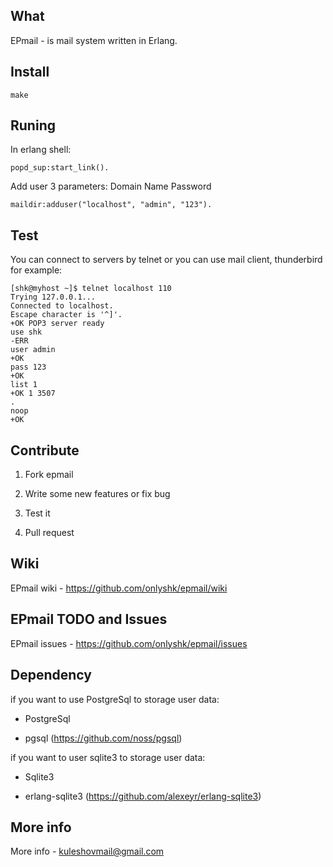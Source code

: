 ## What
EPmail - is mail system written in Erlang.

## Install
    make

## Runing
In erlang shell:

    popd_sup:start_link().

Add user 3 parameters: Domain Name Password

    maildir:adduser("localhost", "admin", "123").

## Test
You can connect to servers by telnet or you can use mail client, thunderbird for example:

    [shk@myhost ~]$ telnet localhost 110
    Trying 127.0.0.1...
    Connected to localhost.
    Escape character is '^]'.
    +OK POP3 server ready 
    use shk
    -ERR
    user admin
    +OK
    pass 123
    +OK
    list 1
    +OK 1 3507
    .
    noop
    +OK

## Contribute
 1) Fork epmail
 
 2) Write some new features or fix bug
 
 3) Test it
 
 4) Pull request

## Wiki
  EPmail wiki - <https://github.com/onlyshk/epmail/wiki>
 
## EPmail TODO and Issues
  EPmail issues - <https://github.com/onlyshk/epmail/issues>

## Dependency
if you want to use PostgreSql to storage user data:

 * PostgreSql
 
 * pgsql (<https://github.com/noss/pgsql>)

if you want to user sqlite3 to storage user data:

 * Sqlite3
 
 * erlang-sqlite3 (<https://github.com/alexeyr/erlang-sqlite3>)

## More info
  More info - kuleshovmail@gmail.com
